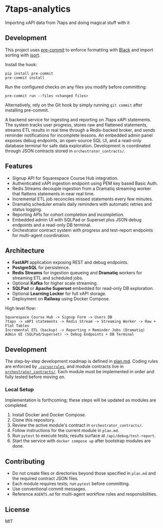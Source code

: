# 7taps-analytics
Importing xAPI data from 7taps and doing magical stuff with it

## Development

This project uses [pre-commit](https://pre-commit.com/) to enforce formatting with [Black](https://black.readthedocs.io/en/stable/) and import sorting with [isort](https://pycqa.github.io/isort/).

Install the hook:

```
pip install pre-commit
pre-commit install
```

Run the configured checks on any files you modify before committing:

```
pre-commit run --files <changed files>
```

Alternatively, rely on the Git hook by simply running `git commit` after installing pre-commit.

A backend service for ingesting and reporting on 7taps xAPI statements. The system tracks user progress, stores raw and flattened statements, streams ETL results in real time through a Redis-backed broker, and sends reminder notifications for incomplete lessons. An embedded admin panel exposes debug endpoints, an open-source SQL UI, and a read-only database terminal for safe data exploration. Development is coordinated through JSON contracts stored in `orchestrator_contracts/`.

## Features
- Signup API for Squarespace Course Hub integration.
- Authenticated xAPI ingestion endpoint using PEM key based Basic Auth.
- Redis Streams decouple ingestion from a Dramatiq streaming worker that flattens statements in near real time.
- Incremental ETL job reconciles missed statements every few minutes.
- Dramatiq scheduler emails daily reminders with automatic retries and status logging.
- Reporting APIs for cohort completion and incompletion.
- Embedded admin UI with SQLPad or Superset plus JSON debug endpoints and a read-only DB terminal.
- Orchestrator contract system with progress and test-report endpoints for multi-agent coordination.

## Architecture
- **FastAPI** application exposing REST and debug endpoints.
- **PostgreSQL** for persistence.
- **Redis Streams** for ingestion queueing and **Dramatiq** workers for streaming ETL and scheduled jobs.
- Optional **Kafka** for higher scale streaming.
- **SQLPad** or **Apache Superset** embedded for read-only DB exploration.
- Optional **Learning Locker** for full xAPI storage.
- Deployment on **Railway** using Docker Compose.

High level flow:
```
Squarespace Course Hub -> Signup Form -> Users DB
7taps -> xAPI statements -> Redis Stream -> Streaming Worker -> Raw + Flat Tables
Incremental ETL (backup) -> Reporting + Reminder Jobs (Dramatiq)
Admin UI (SQLPad/Superset) -> Debug Endpoints + DB Terminal
```

## Development
The step-by-step development roadmap is defined in [plan.md](plan.md). Coding rules are enforced by [`.cursorrules`](.cursorrules), and module contracts live in [`orchestrator_contracts/`](orchestrator_contracts). Each module must be implemented in order and fully tested before moving on.

### Local Setup
Implementation is forthcoming; these steps will be updated as modules are completed.
1. Install Docker and Docker Compose.
2. Clone this repository.
3. Review the active module's contract in `orchestrator_contracts/`.
4. Follow instructions for the current module in `plan.md`.
5. Run `pytest` to execute tests; results surface at `/api/debug/test-report`.
6. Start the service with `docker compose up` after bootstrap modules are done.

## Contributing
- Do not create files or directories beyond those specified in `plan.md` and the required contract JSON files.
- Each module requires tests; run `pytest` before committing.
- Use conventional commit messages.
- Reference `AGENTS.md` for multi-agent workflow roles and responsibilities.

## License
MIT
